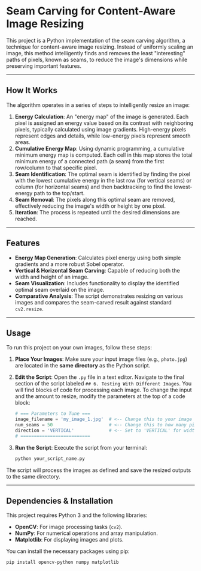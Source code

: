 # Seam Carving for Content-Aware Image Resizing

This project is a Python implementation of the seam carving algorithm, a technique for content-aware image resizing. Instead of uniformly scaling an image, this method intelligently finds and removes the least "interesting" paths of pixels, known as seams, to reduce the image's dimensions while preserving important features.

---

## How It Works

The algorithm operates in a series of steps to intelligently resize an image:

1.  **Energy Calculation**: An "energy map" of the image is generated. Each pixel is assigned an energy value based on its contrast with neighboring pixels, typically calculated using image gradients. High-energy pixels represent edges and details, while low-energy pixels represent smooth areas.
2.  **Cumulative Energy Map**: Using dynamic programming, a cumulative minimum energy map is computed. Each cell in this map stores the total minimum energy of a connected path (a seam) from the first row/column to that specific pixel.
3.  **Seam Identification**: The optimal seam is identified by finding the pixel with the lowest cumulative energy in the last row (for vertical seams) or column (for horizontal seams) and then backtracking to find the lowest-energy path to the top/start.
4.  **Seam Removal**: The pixels along this optimal seam are removed, effectively reducing the image's width or height by one pixel.
5.  **Iteration**: The process is repeated until the desired dimensions are reached.

---

## Features

* **Energy Map Generation**: Calculates pixel energy using both simple gradients and a more robust Sobel operator.
* **Vertical & Horizontal Seam Carving**: Capable of reducing both the width and height of an image.
* **Seam Visualization**: Includes functionality to display the identified optimal seam overlaid on the image.
* **Comparative Analysis**: The script demonstrates resizing on various images and compares the seam-carved result against standard `cv2.resize`.

---

## Usage

To run this project on your own images, follow these steps:

1.  **Place Your Images**: Make sure your input image files (e.g., `photo.jpg`) are located in the **same directory** as the Python script.

2.  **Edit the Script**: Open the `.py` file in a text editor. Navigate to the final section of the script labeled `## 6. Testing With Different Images`. You will find blocks of code for processing each image. To change the input and the amount to resize, modify the parameters at the top of a code block:

    ```python
    # === Parameters to Tune ===
    image_filename = 'my_image_1.jpg'  # <-- Change this to your image file's name
    num_seams = 50                     # <-- Change this to how many pixels to remove
    direction = 'VERTICAL'             # <-- Set to 'VERTICAL' for width or 'HORIZONTAL' for height
    # ==========================
    ```

3.  **Run the Script**: Execute the script from your terminal:
    ```bash
    python your_script_name.py
    ```
The script will process the images as defined and save the resized outputs to the same directory.

---

## Dependencies & Installation

This project requires Python 3 and the following libraries:

* **OpenCV**: For image processing tasks (`cv2`).
* **NumPy**: For numerical operations and array manipulation.
* **Matplotlib**: For displaying images and plots.

You can install the necessary packages using pip:

```bash
pip install opencv-python numpy matplotlib

